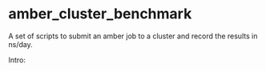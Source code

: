 # amber_cluster_benchmark
A set of scripts to submit an amber job to a cluster and record the results in ns/day. 

Intro:

